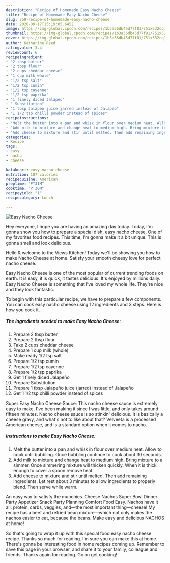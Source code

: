 ```yaml
---
description: "Recipe of Homemade Easy Nacho Cheese"
title: "Recipe of Homemade Easy Nacho Cheese"
slug: 759-recipe-of-homemade-easy-nacho-cheese
date: 2020-09-17T15:19:05.645Z
image: https://img-global.cpcdn.com/recipes/1b3a36db45d77f81/751x532cq70/easy-nacho-cheese-recipe-main-photo.jpg
thumbnail: https://img-global.cpcdn.com/recipes/1b3a36db45d77f81/751x532cq70/easy-nacho-cheese-recipe-main-photo.jpg
cover: https://img-global.cpcdn.com/recipes/1b3a36db45d77f81/751x532cq70/easy-nacho-cheese-recipe-main-photo.jpg
author: Katharine Reed
ratingvalue: 3.4
reviewcount: 6
recipeingredient:
- "2 tbsp butter"
- "2 tbsp flour"
- "2 cups cheddar cheese"
- "1 cup milk whole"
- "1/2 tsp salt"
- "1/2 tsp cumin"
- "1/2 tsp cayenne"
- "1/2 tsp paprika"
- "1 finely diced Jalapeo"
- " Substitution"
- "1 tbsp Jalapeo juice jarred instead of Jalapeo"
- "1 1/2 tsp chilli powder instead of spices"
recipeinstructions:
- "Melt the butter into a pan and whisk in flour over medium heat. Allow to cook until bubbling. Once bubbling continue to cook about 30 seconds."
- "Add milk to mixture and change heat to medium high. Bring mixture to a simmer. Once simmering mixture will thicken quickly. When it is thick enough to cover a spoon remove heat."
- "Add cheese to mixture and stir until melted. Then add remaining ingredients. Let rest about 3 minutes to allow ingredients to properly blend. Then serve while warm."
categories:
- Recipe
tags:
- easy
- nacho
- cheese

katakunci: easy nacho cheese 
nutrition: 107 calories
recipecuisine: American
preptime: "PT31M"
cooktime: "PT30M"
recipeyield: "1"
recipecategory: Lunch

---
```



![Easy Nacho Cheese](https://img-global.cpcdn.com/recipes/1b3a36db45d77f81/751x532cq70/easy-nacho-cheese-recipe-main-photo.jpg)

Hey everyone, I hope you are having an amazing day today. Today, I'm gonna show you how to prepare a special dish, easy nacho cheese. One of my favorites food recipes. This time, I'm gonna make it a bit unique. This is gonna smell and look delicious.

Hello &amp; welcome to the Views Kitchen! Today we&#39;ll be showing you how to make Nacho Cheese at home. Satisfy your smooth cheesy love for perfect nacho cheese.

Easy Nacho Cheese is one of the most popular of current trending foods on earth. It is easy, it is quick, it tastes delicious. It's enjoyed by millions daily. Easy Nacho Cheese is something that I've loved my whole life. They're nice and they look fantastic.


To begin with this particular recipe, we have to prepare a few components. You can cook easy nacho cheese using 12 ingredients and 3 steps. Here is how you cook it.

<!--inarticleads1-->

##### The ingredients needed to make Easy Nacho Cheese:

1. Prepare 2 tbsp butter
1. Prepare 2 tbsp flour
1. Take 2 cups cheddar cheese
1. Prepare 1 cup milk (whole)
1. Make ready 1/2 tsp salt
1. Prepare 1/2 tsp cumin
1. Prepare 1/2 tsp cayenne
1. Prepare 1/2 tsp paprika
1. Get 1 finely diced Jalapeño
1. Prepare  Substitution
1. Prepare 1 tbsp Jalapeño juice (jarred) instead of Jalapeño
1. Get 1 1/2 tsp chilli powder instead of spices


Super Easy Nacho Cheese Sauce: This nacho cheese sauce is extremely easy to make, I&#39;ve been making it since I was little, and only takes around fifteen minutes. Nacho cheese sauce is so stinkin&#39; delicious. It is basically a cheese gravy, and what&#39;s not to like about that? Velveeta is a processed American cheese, and is a standard option when it comes to nacho. 

<!--inarticleads2-->

##### Instructions to make Easy Nacho Cheese:

1. Melt the butter into a pan and whisk in flour over medium heat. Allow to cook until bubbling. Once bubbling continue to cook about 30 seconds.
1. Add milk to mixture and change heat to medium high. Bring mixture to a simmer. Once simmering mixture will thicken quickly. When it is thick enough to cover a spoon remove heat.
1. Add cheese to mixture and stir until melted. Then add remaining ingredients. Let rest about 3 minutes to allow ingredients to properly blend. Then serve while warm.


An easy way to satisfy the munchies. Cheese Nachos Super Bowl Dinner Party Appetizer Snack Party Planning Comfort Food Easy. Nachos have it all: protein, carbs, veggies, and—the most important thing—cheese! My recipe has a beef and refried bean mixture—which not only makes the nachos easier to eat, because the beans. Make easy and delicious NACHOS at home! 

So that's going to wrap it up with this special food easy nacho cheese recipe. Thanks so much for reading. I'm sure you can make this at home. There's gonna be interesting food in home recipes coming up. Remember to save this page in your browser, and share it to your family, colleague and friends. Thanks again for reading. Go on get cooking!
